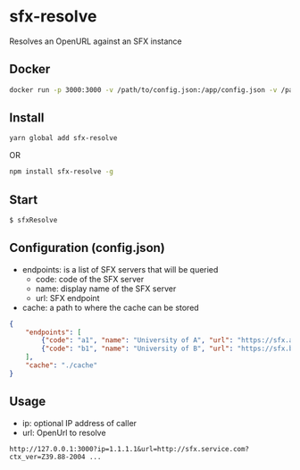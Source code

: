 # sfx-resolve
Resolves an OpenURL against an SFX instance

## Docker
``` bash
docker run -p 3000:3000 -v /path/to/config.json:/app/config.json -v /path/to/cache:/app/cache mehmetc/sfx-resolve:latest
```

## Install
``` bash 
yarn global add sfx-resolve
```

OR

``` bash
npm install sfx-resolve -g
```

## Start
```bash
$ sfxResolve
```

## Configuration (config.json)

- endpoints: is a list of SFX servers that will be queried
  - code: code of the SFX server
  - name: display name of the SFX server
  - url: SFX endpoint
- cache: a path to where the cache can be stored


```json
{
    "endpoints": [
        {"code": "a1", "name": "University of A", "url": "https://sfx.a.edu/sfx-a"},
        {"code": "b1", "name": "University of B", "url": "https://sfx.b.edu/sfx-b"}      
    ],
    "cache": "./cache"    
}
```

## Usage
- ip: optional IP address of caller
- url: OpenUrl to resolve

```
http://127.0.0.1:3000?ip=1.1.1.1&url=http://sfx.service.com?ctx_ver=Z39.88-2004 ...
```


